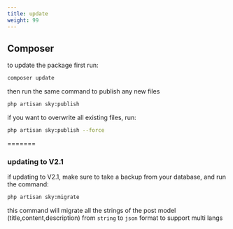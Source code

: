 ```yaml
---
title: update
weight: 99
---
```


## Composer

to update the package first run:

```bash
composer update
```

then run the same command to publish any new files

```bash
php artisan sky:publish
```

if you want to overwrite all existing files, run:

```bash
php artisan sky:publish --force
```

=======

### updating to V2.1

if updating to V2.1, make sure to take a backup from your database,
and run the command:

```bash
php artisan sky:migrate
```

this command will migrate all the strings of the post model (title,content,description) from `string` to `json` format to support multi langs
